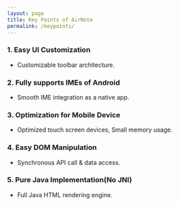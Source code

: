 ```yaml
---
layout: page
title: Key Points of AirNote
permalink: /keypoints/
---
```


### 1. Easy UI Customization
- Customizable toolbar architecture.

### 2. Fully supports IMEs of Android
- Smooth IME integration as a native app.

### 3. Optimization for Mobile Device
- Optimized touch screen devices, Small memory usage.

### 4. Easy DOM Manipulation
- Synchronous API call & data access.

### 5. Pure Java Implementation(No JNI)
- Full Java HTML rendering engine.
